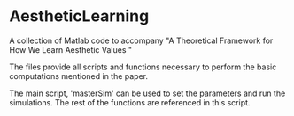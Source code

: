 # AestheticLearning
A collection of Matlab code to accompany "A Theoretical Framework for How We Learn Aesthetic Values "

The files provide all scripts and functions necessary to perform the basic computations mentioned in the paper.

The main script, 'masterSim' can be used to set the parameters and run the simulations. The rest of the functions are referenced in this script. 
